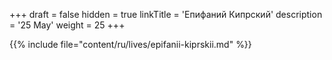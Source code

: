 +++
draft = false
hidden = true
linkTitle = 'Епифаний Кипрский'
description = '25 May'
weight = 25
+++

{{% include file="content/ru/lives/epifanii-kiprskii.md" %}}
